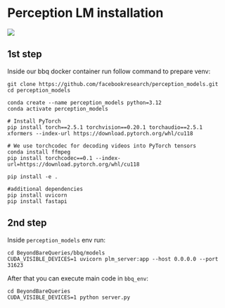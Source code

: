 # Perception LM installation

**![](https://lh7-rt.googleusercontent.com/slidesz/AGV_vUdXkJxzs3iifZidRznm3IjU2YOtZ0aqL0o_WrOYSe900hMlJycO_Q6iYqQ7gOSlAo8vKPISpVSesfXwieNjdFsqWgVWB4DFXqCY1BFU7JvWViodBRx4mY70fgF-npekRCnlOjpzjw=s2048?key=7BOUoDaKP7QdhnI58dK_8AnP)**

## 1st step
Inside our bbq docker container run follow command to prepare venv:
```
git clone https://github.com/facebookresearch/perception_models.git
cd perception_models

conda create --name perception_models python=3.12
conda activate perception_models

# Install PyTorch
pip install torch==2.5.1 torchvision==0.20.1 torchaudio==2.5.1 xformers --index-url https://download.pytorch.org/whl/cu118

# We use torchcodec for decoding videos into PyTorch tensors
conda install ffmpeg
pip install torchcodec==0.1 --index-url=https://download.pytorch.org/whl/cu118

pip install -e .

#additional dependencies
pip install uvicorn
pip install fastapi
```

## 2nd step
Inside `perception_models` env run:
```
cd BeyondBareQueries/bbq/models
CUDA_VISIBLE_DEVICES=1 uvicorn plm_server:app --host 0.0.0.0 --port 31623
```

After that you can execute main code in `bbq_env`:
```
cd BeyondBareQueries
CUDA_VISIBLE_DEVICES=1 python server.py
```
